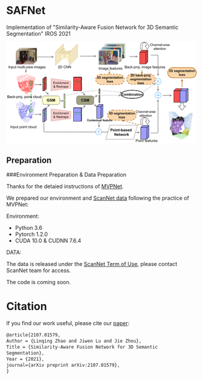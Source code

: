 # SAFNet
Implementation of "Similarity-Aware Fusion Network for 3D Semantic Segmentation" IROS 2021

![](./pipeline_new-Page-3_new_00.png)

## Preparation
###Environment Preparation & Data Preparation

Thanks for the detaied instructions of [MVPNet](https://github.com/maxjaritz/mvpnet). 

We prepared our environment and [ScanNet data](http://kaldir.vc.in.tum.de/scannet_benchmark/) following the practice of MVPNet:

Environment: 

  - Python 3.6
  - Pytorch 1.2.0
  - CUDA 10.0 & CUDNN 7.6.4
 
DATA: 

  The data is released under the [ScanNet Term of Use](http://kaldir.vc.in.tum.de/scannet/ScanNet_TOS.pdf), please contact ScanNet team for access.

The code is coming soon.

# Citation
If you find our work useful, please cite our [paper](https://arxiv.org/abs/2107.01579):
```
@article{2107.01579,
Author = {Linqing Zhao and Jiwen Lu and Jie Zhou},
Title = {Similarity-Aware Fusion Network for 3D Semantic Segmentation},
Year = {2021},
journal={arXiv preprint arXiv:2107.01579},
}
```
